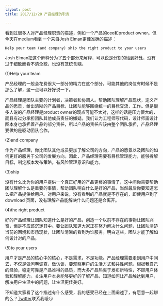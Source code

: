 ```yaml
---
layout: post
title: 2017/12/28 产品经理的职责

---
```


看到过很多人对产品经理职责的描述，例如一个产品的ceo和product owner。但今天在medium看到一个来自Josh Elman更佳准确的描述：

	Help your team (and company) ship the right product to your users

Josh Elman把这个解释分为了五个部分来解释，可以说是分割的恰到好处，没有过于细致而看不清全貌，也没有笼统含糊。

(1)Help your team

产品经理的一般会花费很大一部分的精力在这个部分，可能其他的岗位有时候不是那么了解，这一点可以好好说一下。

产品经理是团队主要的计划者，决策者和协调人。帮助团队理解产品现状，定义产品的愿景，给出清晰的产品目标，让团队能够围绕统一的目标交流，工作。但是很多人说的产品经理是product owner的观点可能不太对，这样的话是压力很大的，而且有过分承担团队其他成员责任的嫌疑。我们认为工程师写代码，设计师画设计图本身也承担着产品的部分责任，所以产品的责任应该由整个团队承担，产品经理要做的是驱动团队合作。

(2)and company 

作为产品经理，你比团队其他成员更加了解公司的方向，产品的愿景以及团队的如何更好的服务于公司的发展方向。因此，产品经理需要有目标管理能力，能够拆解目标，制定版本发布策略，有风险管理意识和能力。

(3)ship

没有什么比为你的用户提供一个真正好用的产品更棒的事情了，这中间你需要帮助团队理解什么是重要的事情，帮助团队明白什么是好的产品，当然最后你要知道怎么把产品提供给用户。对用户来说，没有看到的产品就是不存在的，即使用户到了download 页面，没有理解产品能解决什么问题还是会离开。

(4)the right product

好的产品经理让团队知道什么是好的产品，创造一个以前不存在的事物让团队兴奋，但是不应该沉迷其中。要让团队知道大家正在努力解决什么问题，让团队清楚当前的困境和市场现状，让团队清晰的看到为谁服务。明白这些，团队才能了解如何设计对的产品。

(5)to your users

用户才是产品的核心中的核心，不是需求，不是功能。产品经理需要走到用户中间去，不仅是做问卷调查，做访谈，要观察用户的生活方式和共性问题。根据我自己的经验，稳定可靠是产品难得的品质，而大多产品热衷于发布新特性，不顾用户体验和理解能力。关注用户本身能够更好的了解产品，知道如何让产品触达到用户，解决用户生活中的问题，让生活更佳美好。

不知道大家看了这个描述有什么感受，我的感受已经在上面阐述了，有愿意一起聊的么？[Twitter][1]联系我哦😏

[1]:	https://twitter.com/MeetWanJiang
